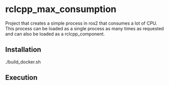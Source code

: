 # rclcpp_max_consumption
Project that creates a simple process in ros2 that consumes a lot of CPU. This process can be loaded as a single process as many times as requested and can also be loaded as a rclcpp_component.

## Installation
./build_docker.sh

## Execution
